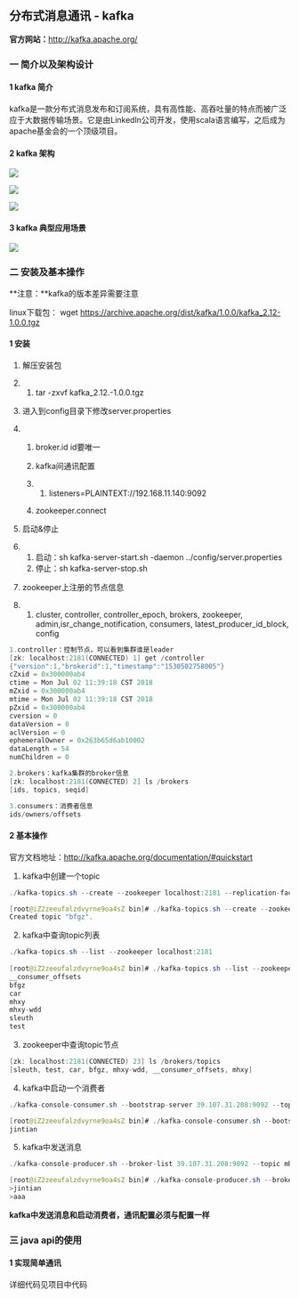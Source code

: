 ## 分布式消息通讯 - kafka

**官方网站：**<http://kafka.apache.org/>

### 一 简介以及架构设计

#### 1 kafka 简介

kafka是一款分布式消息发布和订阅系统，具有高性能、高吞吐量的特点而被广泛应于大数据传输场景。它是由Linkedln公司开发，使用scala语言编写，之后成为apache基金会的一个顶级项目。

#### 2 kafka 架构

![](https://github.com/wolfJava/wolfman-middleware/blob/master/middleware-kafka/img/kafka1.jpg?raw=true)

![](https://github.com/wolfJava/wolfman-middleware/blob/master/middleware-kafka/img/kafka2.jpg?raw=true)

![](https://github.com/wolfJava/wolfman-middleware/blob/master/middleware-kafka/img/kafka3.jpg?raw=true)

#### 3 kafka 典型应用场景

![](https://github.com/wolfJava/wolfman-middleware/blob/master/middleware-kafka/img/kafka4.jpg?raw=true)

### 二 安装及基本操作

**注意：**kafka的版本差异需要注意

linux下载包： wget https://archive.apache.org/dist/kafka/1.0.0/kafka_2.12-1.0.0.tgz

#### 1 安装

1. 解压安装包

2. 1. tar -zxvf kafka_2.12.-1.0.0.tgz

3. 进入到config目录下修改server.properties

4. 1. broker.id id要唯一

   2. kafka间通讯配置

   3. 1. listeners=PLAINTEXT://192.168.11.140:9092

   4. zookeeper.connect

5. 启动&停止

6. 1. 启动：sh kafka-server-start.sh -daemon ../config/server.properties
   2. 停止：sh kafka-server-stop.sh

7. zookeeper上注册的节点信息

8. 1. cluster, controller, controller_epoch, brokers, zookeeper, admin,isr_change_notification, consumers, latest_producer_id_block, config

~~~java
1.controller：控制节点，可以看到集群谁是leader
[zk: localhost:2181(CONNECTED) 1] get /controller
{"version":1,"brokerid":1,"timestamp":"1530502758005"}
cZxid = 0x300000ab4
ctime = Mon Jul 02 11:39:18 CST 2018
mZxid = 0x300000ab4
mtime = Mon Jul 02 11:39:18 CST 2018
pZxid = 0x300000ab4
cversion = 0
dataVersion = 0
aclVersion = 0
ephemeralOwner = 0x263b65d6ab10002
dataLength = 54
numChildren = 0

2.brokers：kafka集群的broker信息
[zk: localhost:2181(CONNECTED) 2] ls /brokers
[ids, topics, seqid]

3.consumers：消费者信息
ids/owners/offsets
~~~

#### 2 基本操作

官方文档地址：<http://kafka.apache.org/documentation/#quickstart>

1. kafka中创建一个topic

~~~java
./kafka-topics.sh --create --zookeeper localhost:2181 --replication-factor 1 --partitions 1 --topic mhxy-wdd

[root@iZ2zeeufalzdvyrne9oa4sZ bin]# ./kafka-topics.sh --create --zookeeper localhost:2181 --replication-factor 1 --partitions 1 --topic bfgz
Created topic "bfgz".
~~~

2. kafka中查询topic列表

~~~java
./kafka-topics.sh --list --zookeeper localhost:2181
    
[root@iZ2zeeufalzdvyrne9oa4sZ bin]# ./kafka-topics.sh --list --zookeeper localhost:2181
__consumer_offsets
bfgz
car
mhxy
mhxy-wdd
sleuth
test
~~~

3. zookeeper中查询topic节点

~~~java
[zk: localhost:2181(CONNECTED) 23] ls /brokers/topics
[sleuth, test, car, bfgz, mhxy-wdd, __consumer_offsets, mhxy]
~~~

4. kafka中启动一个消费者

~~~java
./kafka-console-consumer.sh --bootstrap-server 39.107.31.208:9092 --topic bfgz --from-beginning

[root@iZ2zeeufalzdvyrne9oa4sZ bin]# ./kafka-console-consumer.sh --bootstrap-server 39.107.31.208:9092 --topic bfgz --from-beginning
jintian
~~~

5. kafka中发送消息

~~~java
./kafka-console-producer.sh --broker-list 39.107.31.208:9092 --topic mhxy-wdd

[root@iZ2zeeufalzdvyrne9oa4sZ bin]# ./kafka-console-producer.sh --broker-list 39.107.31.208:9092 --topic bfgz
>jintian
>aaa
~~~

**kafka中发送消息和启动消费者，通讯配置必须与配置一样**

### 三 java api的使用

#### 1 实现简单通讯

详细代码见项目中代码





















































































